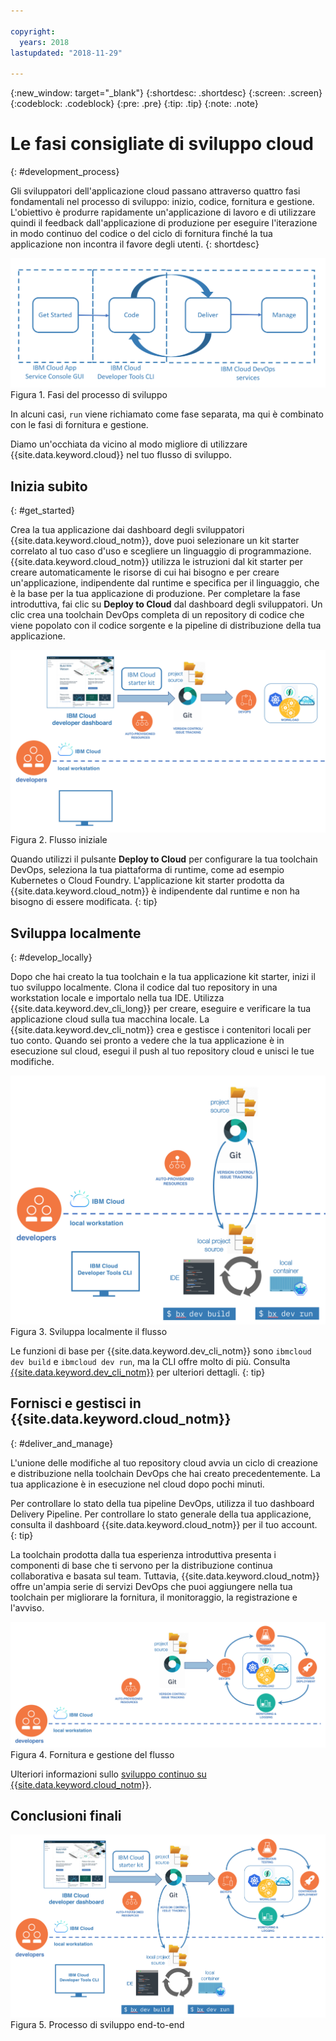 ```yaml
---

copyright:
  years: 2018
lastupdated: "2018-11-29"

---
```


{:new_window: target="_blank"}
{:shortdesc: .shortdesc}
{:screen: .screen}
{:codeblock: .codeblock}
{:pre: .pre}
{:tip: .tip}
{:note: .note}

# Le fasi consigliate di sviluppo cloud
{: #development_process}

Gli sviluppatori dell'applicazione cloud passano attraverso quattro fasi fondamentali nel processo di sviluppo: inizio, codice, fornitura e gestione. L'obiettivo è produrre rapidamente un'applicazione di lavoro e di utilizzare quindi il feedback dall'applicazione di produzione per eseguire l'iterazione in modo continuo del codice o del ciclo di fornitura finché la tua applicazione non incontra il favore degli utenti.
{: shortdesc}

![Flusso di sviluppo](images/dev_flow_overview.png "Flusso di sviluppo") Figura 1. Fasi del processo di sviluppo

In alcuni casi, `run` viene richiamato come fase separata, ma qui è combinato con le fasi di fornitura e gestione.

Diamo un'occhiata da vicino al modo migliore di utilizzare {{site.data.keyword.cloud}} nel tuo flusso di sviluppo.

## Inizia subito
{: #get_started}

Crea la tua applicazione dai dashboard degli sviluppatori {{site.data.keyword.cloud_notm}}, dove puoi selezionare un kit starter correlato al tuo caso d'uso e scegliere un linguaggio di programmazione. {{site.data.keyword.cloud_notm}} utilizza le istruzioni dal kit starter per creare automaticamente le risorse di cui hai bisogno e per creare un'applicazione, indipendente dal runtime e specifica per il linguaggio, che è la base per la tua applicazione di produzione. Per completare la fase introduttiva, fai clic su **Deploy to Cloud** dal dashboard degli sviluppatori. Un clic crea una toolchain DevOps completa di un repository di codice che viene popolato con il codice sorgente e la pipeline di distribuzione della tua applicazione.

![Introduzione](images/dev_get_started.png "Introduzione") Figura 2. Flusso iniziale

Quando utilizzi il pulsante **Deploy to Cloud** per configurare la tua toolchain DevOps, seleziona la tua piattaforma di runtime, come ad esempio Kubernetes o Cloud Foundry. L'applicazione kit starter prodotta da {{site.data.keyword.cloud_notm}} è indipendente dal runtime e non ha bisogno di essere modificata.
{: tip}

## Sviluppa localmente
{: #develop_locally}

Dopo che hai creato la tua toolchain e la tua applicazione kit starter, inizi il tuo sviluppo localmente. Clona il codice dal tuo repository in una workstation locale e importalo nella tua IDE. Utilizza {{site.data.keyword.dev_cli_long}} per creare, eseguire e verificare la tua applicazione cloud sulla tua macchina locale. La {{site.data.keyword.dev_cli_notm}} crea e gestisce i contenitori locali per tuo conto. Quando sei pronto a vedere che la tua applicazione è in esecuzione sul cloud, esegui il push al tuo repository cloud e unisci le tue modifiche.

![Sviluppa localmente](images/dev_code_locally.png "Sviluppa localmente") Figura 3. Sviluppa localmente il flusso

Le funzioni di base per {{site.data.keyword.dev_cli_notm}} sono `ibmcloud dev build` e `ibmcloud dev run`, ma la CLI offre molto di più. Consulta [{{site.data.keyword.dev_cli_notm}}](/docs/cli/index.html) per ulteriori dettagli.
{: tip}

## Fornisci e gestisci in {{site.data.keyword.cloud_notm}}
{: #deliver_and_manage}

L'unione delle modifiche al tuo repository cloud avvia un ciclo di creazione e distribuzione nella toolchain DevOps che hai creato precedentemente. La tua applicazione è in esecuzione nel cloud dopo pochi minuti.

Per controllare lo stato della tua pipeline DevOps, utilizza il tuo dashboard Delivery Pipeline. Per controllare lo stato generale della tua applicazione, consulta il dashboard {{site.data.keyword.cloud_notm}} per il tuo account.
{: tip}

La toolchain prodotta dalla tua esperienza introduttiva presenta i componenti di base che ti servono per la distribuzione continua collaborativa e basata sul team. Tuttavia, {{site.data.keyword.cloud_notm}} offre un'ampia serie di servizi DevOps che puoi aggiungere nella tua toolchain per migliorare la fornitura, il monitoraggio, la registrazione e l'avviso.

![Fornisci e gestisci](images/dev_deliver_and_manage.png "Fornisci e gestisci") Figura 4. Fornitura e gestione del flusso

Ulteriori informazioni sullo [sviluppo continuo su {{site.data.keyword.cloud_notm}}](/docs/services/ContinuousDelivery/index.html#cd_getting_started).

## Conclusioni finali

![Dettagli del processo](images/dev_process_detail.png "Dettagli del processo") Figura 5. Processo di sviluppo end-to-end
